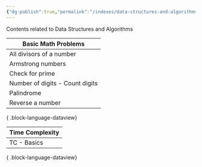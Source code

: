 ```yaml
---
{"dg-publish":true,"permalink":"/indexes/data-structures-and-algorithms/","title":"DSA Contents","dgShowLocalGraph":true,"dgEnableSearch":true}
---
```


Contents related to Data Structures and Algorithms
<br>

| Basic Math Problems             |
| ------------------------------- |
| All divisors of a number        |
| Armstrong numbers               |
| Check for prime                 |
| Number of digits - Count digits |
| Palindrome                      |
| Reverse a number                |

{ .block-language-dataview}

| Time Complexity |
| --------------- |
| TC - Basics     |

{ .block-language-dataview}


